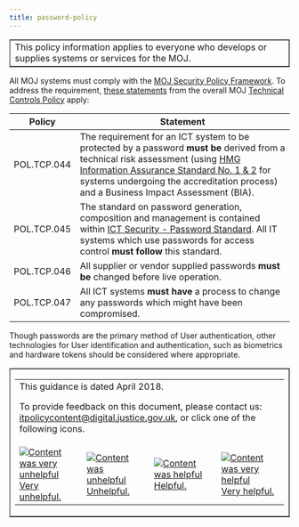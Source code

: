 ```yaml
---
title: password-policy
---
```


<table border='1'>
<tr>
<td>This policy information applies to everyone who develops or supplies systems or services for the MOJ.</td>
</tr>
</table>

All MOJ systems must comply with the [MOJ Security Policy Framework](https://intranet.justice.gov.uk/guidance/security/it-computer-security/ict-security-policy-framework/). To address the requirement, [these statements](https://intranet.justice.gov.uk/guidance/security/it-computer-security/ict-security-policy-framework/technical-controls-policy/#user-password-management) from the overall MOJ [Technical Controls Policy](https://intranet.justice.gov.uk/guidance/security/it-computer-security/ict-security-policy-framework/technical-controls-policy/) apply:

Policy | Statement
---|---
POL.TCP.044 | The requirement for an ICT system to be protected by a password **must be** derived from a technical risk assessment (using [HMG Information Assurance Standard No. 1 & 2](https://www.ncsc.gov.uk/guidance/information-risk-management-hmg-ia-standard-numbers-1-2) for systems undergoing the accreditation process) and a Business Impact Assessment (BIA).
POL.TCP.045 | The standard on password generation, composition and management is contained within [ICT Security - Password Standard](https://intranet.justice.gov.uk/guidance/security/it-computer-security/ict-security-policy-framework/password-standard/). All IT systems which use passwords for access control **must follow** this standard.
POL.TCP.046 | All supplier or vendor supplied passwords **must be** changed before live operation.
POL.TCP.047 | All ICT systems **must have** a process to change any passwords which might have been compromised.

Though passwords are the primary method of User authentication, other technologies for User identification and authentication, such as biometrics and hardware tokens should be considered where appropriate.

<table border='1'>
<tr>
<td><table>
<tr><td colspan='4'>This guidance is dated April 2018.
<p>
To provide feedback on this document, please contact us: <a href="mailto:itpolicycontent+password-policy@digital.justice.gov.uk?subject=password-policy">itpolicycontent@digital.justice.gov.uk</a>, or click one of the following icons.</p></td></tr>
<tr>
<td width='25%'><a href="mailto:itpolicycontent+password-policy-2@digital.justice.gov.uk?subject=password-policy-2"><img src="https://intranet.justice.gov.uk/app/uploads/2018/04/DoubleCross.gif" alt="Content was very unhelpful">Very unhelpful.</a></td>
<td width='25%'><a href="mailto:itpolicycontent+password-policy-1@digital.justice.gov.uk?subject=password-policy-1"><img src="https://intranet.justice.gov.uk/app/uploads/2018/04/Cross.gif" alt="Content was unhelpful">Unhelpful.</a></td>
<td width='25%'><a href="mailto:itpolicycontent+password-policy+1@digital.justice.gov.uk?subject=password-policy+1"><img src="https://intranet.justice.gov.uk/app/uploads/2018/04/Tick.gif" alt="Content was helpful">Helpful.</a></td>
<td width='25%'><a href="mailto:itpolicycontent+password-policy+2@digital.justice.gov.uk?subject=password-policy+2"><img src="https://intranet.justice.gov.uk/app/uploads/2018/04/DoubleTick.gif" alt="Content was very helpful">Very helpful.</a></td>
</table></td>
</tr>
</table>
